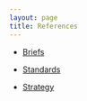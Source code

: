 ```yaml
---
layout: page
title: References
--- 
```


 - [Briefs](/references/briefs.html)

 - [Standards](/references/standards.html)

 - [Strategy](/references/strategy.html)

